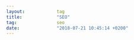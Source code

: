 ```yaml
---
layout:            tag
title:             "SEO"
tag:               seo
date:              "2018-07-21 10:45:14 +0200"
---
```

